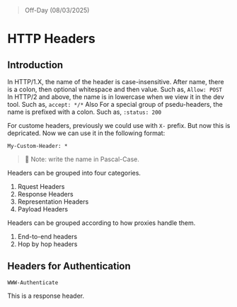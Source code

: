 >Off-Day (08/03/2025)   

# HTTP Headers
## Introduction 
In HTTP/1.X, the name of the header is case-insensitive. After name, there is a colon, then optional whitespace and then value. Such as, `Allow: POST`    
In HTTP/2 and above, the name is in lowercase when we view it in the dev tool. Such as, `accept: */*`  Also For a special group of psedu-headers, the name is prefixed with a colon. Such as, `:status: 200`  

For custome headers, previously we could use with `X-` prefix. But now this is depricated. Now we can use it in the following format:   
```HTTP
My-Custom-Header: *
``` 
> 🔖 Note: write the name in Pascal-Case.  

Headers can be grouped into four categories.   
1. Rquest Headers
2. Response Headers
3. Representation Headers
4. Payload Headers

Headers can be grouped according to how proxies handle them.    
1. End-to-end headers
2. Hop by hop headers  
   

## Headers for Authentication
`WWW-Authenticate`   

This is a response header. 